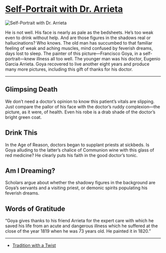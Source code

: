 # [Self-Portrait with Dr. Arrieta](http://artsmia.github.io/griot/#/o/1226)
![Self-Portrait with Dr. Arrieta](http://api.artsmia.org/images/1226/large.jpg)

He is not well. His face is nearly as pale as the bedsheets. He’s too weak even to drink without help. And are those figures in the shadows real or hallucinations? Who knows. The old man has succumbed to that familiar feeling of weak and aching muscles, mind confused by feverish dreams, days lost to sleep. The painter of this picture—Francisco Goya, in a self-portrait—knew illness all too well. The younger man was his doctor, Eugenio Garcia Arrieta. Goya recovered to live another eight years and produce many more pictures, including this gift of thanks for his doctor.

---

## Glimpsing Death

We don’t need a doctor’s opinion to know this patient’s vitals are slipping. Just compare the pallor of his face with the doctor’s ruddy complexion—the picture, as it were, of health. Even his robe is a drab shade of the doctor’s bright green coat.

## Drink This

In the Age of Reason, doctors began to supplant priests at sickbeds. Is Goya alluding to the latter’s chalice of Communion wine with this glass of red medicine? He clearly puts his faith in the good doctor’s tonic.

## Am I Dreaming?

Scholars argue about whether the shadowy figures in the background are Goya’s servants and a visiting priest, or demonic spirits populating his feverish dreams.

## Words of Gratitude

“Goya gives thanks to his friend Arrieta for the expert care with which he saved his life from an acute and dangerous illness which he suffered at the close of the year 1819 when he was 73 years old. He painted it in 1820.”

---

* [Tradition with a Twist](../stories/tradition-with-a-twist.md)
